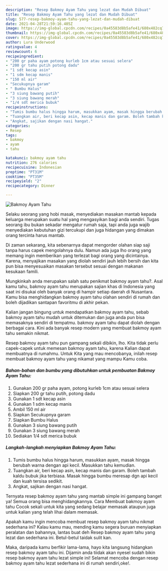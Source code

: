 ```yaml
---
description: "Resep Bakmoy Ayam Tahu yang lezat dan Mudah Dibuat"
title: "Resep Bakmoy Ayam Tahu yang lezat dan Mudah Dibuat"
slug: 577-resep-bakmoy-ayam-tahu-yang-lezat-dan-mudah-dibuat
date: 2021-04-28T21:59:16.405Z
image: https://img-global.cpcdn.com/recipes/0a45583d8b5afe41/680x482cq70/bakmoy-ayam-tahu-foto-resep-utama.jpg
thumbnail: https://img-global.cpcdn.com/recipes/0a45583d8b5afe41/680x482cq70/bakmoy-ayam-tahu-foto-resep-utama.jpg
cover: https://img-global.cpcdn.com/recipes/0a45583d8b5afe41/680x482cq70/bakmoy-ayam-tahu-foto-resep-utama.jpg
author: Lura Underwood
ratingvalue: 4
reviewcount: 6
recipeingredient:
- "200 gr paha ayam potong kurleb 1cm atau sesuai selera"
- "200 gr tahu putih potong dadu"
- "1 sdt kecap asin"
- "1 sdm kecap manis"
- "150 ml air"
- "Secukupnya garam"
- " Bumbu Halus"
- "3 siung bawang putih"
- "3 siung bawang merah"
- "1/4 sdt merica bubuk"
recipeinstructions:
- "Tumis bumbu halus hingga harum, masukkan ayam, masak hingga berubah warna dengan api kecil. Masukkan tahu kemudian."
- "Tuangkan air, beri kecap asin, kecap manis dan garam. Boleh tambah kaldu bubuk jika terbiasa. Masak hingga bumbu meresap dgn api kecil dan kuah tersisa sedikit."
- "Angkat, sajikan dengan nasi hangat."
categories:
- Resep
tags:
- bakmoy
- ayam
- tahu

katakunci: bakmoy ayam tahu 
nutrition: 276 calories
recipecuisine: Indonesian
preptime: "PT31M"
cooktime: "PT35M"
recipeyield: "2"
recipecategory: Dinner

---
```



![Bakmoy Ayam Tahu](https://img-global.cpcdn.com/recipes/0a45583d8b5afe41/680x482cq70/bakmoy-ayam-tahu-foto-resep-utama.jpg)

Selaku seorang yang hobi masak, menyediakan masakan mantab kepada keluarga merupakan suatu hal yang mengasyikan bagi anda sendiri. Tugas seorang ibu bukan sekadar mengatur rumah saja, tapi anda juga wajib menyediakan kebutuhan gizi tercukupi dan juga hidangan yang dimakan orang tercinta harus mantab.

Di zaman  sekarang, kita sebenarnya dapat mengorder olahan siap saji tanpa harus capek mengolahnya dulu. Namun ada juga lho orang yang memang ingin memberikan yang terlezat bagi orang yang dicintainya. Karena, menyajikan masakan yang diolah sendiri jauh lebih bersih dan kita pun bisa menyesuaikan masakan tersebut sesuai dengan makanan kesukaan famili. 



Mungkinkah anda merupakan salah satu penikmat bakmoy ayam tahu?. Asal kamu tahu, bakmoy ayam tahu merupakan sajian khas di Indonesia yang saat ini disukai oleh banyak orang di hampir setiap daerah di Nusantara. Kamu bisa menghidangkan bakmoy ayam tahu olahan sendiri di rumah dan boleh dijadikan santapan favoritmu di akhir pekan.

Kalian jangan bingung untuk mendapatkan bakmoy ayam tahu, sebab bakmoy ayam tahu mudah untuk ditemukan dan juga anda pun bisa memasaknya sendiri di tempatmu. bakmoy ayam tahu dapat diolah dengan berbagai cara. Kini ada banyak resep modern yang membuat bakmoy ayam tahu semakin nikmat.

Resep bakmoy ayam tahu pun gampang sekali dibikin, lho. Kita tidak perlu capek-capek untuk memesan bakmoy ayam tahu, karena Kalian dapat membuatnya di rumahmu. Untuk Kita yang mau mencobanya, inilah resep membuat bakmoy ayam tahu yang nikamat yang mampu Kamu coba.

<!--inarticleads1-->

##### Bahan-bahan dan bumbu yang dibutuhkan untuk pembuatan Bakmoy Ayam Tahu:

1. Gunakan 200 gr paha ayam, potong kurleb 1cm atau sesuai selera
1. Siapkan 200 gr tahu putih, potong dadu
1. Gunakan 1 sdt kecap asin
1. Gunakan 1 sdm kecap manis
1. Ambil 150 ml air
1. Siapkan Secukupnya garam
1. Siapkan  Bumbu Halus
1. Gunakan 3 siung bawang putih
1. Gunakan 3 siung bawang merah
1. Sediakan 1/4 sdt merica bubuk




<!--inarticleads2-->

##### Langkah-langkah menyiapkan Bakmoy Ayam Tahu:

1. Tumis bumbu halus hingga harum, masukkan ayam, masak hingga berubah warna dengan api kecil. Masukkan tahu kemudian.
1. Tuangkan air, beri kecap asin, kecap manis dan garam. Boleh tambah kaldu bubuk jika terbiasa. Masak hingga bumbu meresap dgn api kecil dan kuah tersisa sedikit.
1. Angkat, sajikan dengan nasi hangat.




Ternyata resep bakmoy ayam tahu yang mantab simple ini gampang banget ya! Semua orang bisa menghidangkannya. Cara Membuat bakmoy ayam tahu Cocok sekali untuk kita yang sedang belajar memasak ataupun juga untuk kalian yang telah lihai dalam memasak.

Apakah kamu ingin mencoba membuat resep bakmoy ayam tahu nikmat sederhana ini? Kalau kamu mau, mending kamu segera buruan menyiapkan peralatan dan bahannya, lantas buat deh Resep bakmoy ayam tahu yang lezat dan sederhana ini. Betul-betul taidak sulit kan. 

Maka, daripada kamu berfikir lama-lama, hayo kita langsung hidangkan resep bakmoy ayam tahu ini. Dijamin anda tiidak akan nyesel sudah bikin resep bakmoy ayam tahu lezat simple ini! Selamat mencoba dengan resep bakmoy ayam tahu lezat sederhana ini di rumah sendiri,oke!.

